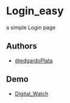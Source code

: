 # Login_easy

a simple Login page

## Authors

- [@edgardoPlata](https://github.com/edgardoPlata)

## Demo

- [Digital_Watch](https://edgardoplata.github.io/Digital_Watch/)
